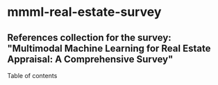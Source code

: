 # mmml-real-estate-survey
References collection for the survey: "Multimodal Machine Learning for Real Estate Appraisal: A Comprehensive Survey"
---
Table of contents
